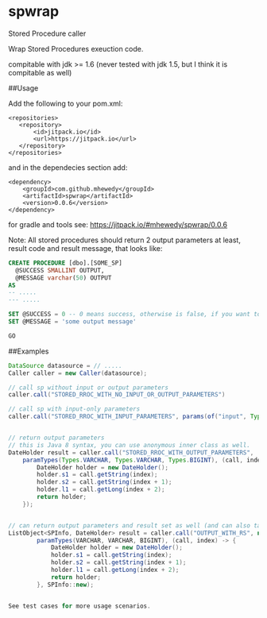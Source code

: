 # spwrap
Stored Procedure caller 

Wrap Stored Procedures exeuction code.

compitable with jdk >= 1.6 (never tested with jdk 1.5, but I think it is compitable as well)


##Usage
 
 Add the following to your pom.xml:
 
 ```
 <repositories>
	<repository>
		<id>jitpack.io</id>
		<url>https://jitpack.io</url>
	</repository>
</repositories>
```

and in the dependecies section add:
```
<dependency>
	<groupId>com.github.mhewedy</groupId>
	<artifactId>spwrap</artifactId>
	<version>0.0.6</version>
</dependency>
```

for gradle and tools see: https://jitpack.io/#mhewedy/spwrap/0.0.6

Note: All stored procedures should return 2 output parameters at least, result code and result message, that looks like:

```sql
CREATE PROCEDURE [dbo].[SOME_SP]
  @SUCCESS SMALLINT OUTPUT, 
  @MESSAGE varchar(50) OUTPUT
AS
-- .....
--- .....

SET @SUCCESS = 0 -- 0 means success, otherwise is false, if you want to override the success value, set the property spwarp.success_code to any short value
SET @MESSAGE = 'some output message'

GO
```
##Examples

```java
DataSource datasource = // .....
Caller caller = new Caller(datasource);

// call sp without input or output parameters
caller.call("STORED_RROC_WITH_NO_INPUT_OR_OUTPUT_PARAMETERS")

// call sp with input-only parameters
caller.call("STORED_RROC_WITH_INPUT_PARAMETERS", params(of("input", Types.VARCHAR)));


// return output parameters
// this is Java 8 syntax, you can use anonymous inner class as well.
DateHolder result = caller.call("STORED_RROC_WITH_OUTPUT_PARAMETERS",
	paramTypes(Types.VARCHAR, Types.VARCHAR, Types.BIGINT), (call, index) -> {
		DateHolder holder = new DateHolder();
		holder.s1 = call.getString(index);
		holder.s2 = call.getString(index + 1);
		holder.l1 = call.getLong(index + 2);
		return holder;
	});


// can return output parameters and result set as well (and can also take input parameters)
ListObject<SPInfo, DateHolder> result = caller.call("OUTPUT_WITH_RS", null,
		paramTypes(VARCHAR, VARCHAR, BIGINT), (call, index) -> {
			DateHolder holder = new DateHolder();
			holder.s1 = call.getString(index);
			holder.s2 = call.getString(index + 1);
			holder.l1 = call.getLong(index + 2);
			return holder;
		}, SPInfo::new);


See test cases for more usage scenarios.

```
